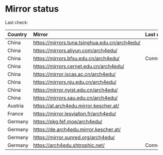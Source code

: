 <script src="./time.js"></script>
# Mirror status
Last check: <script type="text/javascript">localize(1753828038.97557);</script>

|Country|Mirror|Last update|
|:------|:-----|:----------|
|China|https://mirrors.tuna.tsinghua.edu.cn/arch4edu/|<script type="text/javascript">localize(1753815127);</script>|
|China|https://mirrors.aliyun.com/arch4edu/|<script type="text/javascript">localize(1753815127);</script>|
|China|https://mirrors.bfsu.edu.cn/arch4edu/|ConnectionError|
|China|https://mirrors.cernet.edu.cn/arch4edu/|<script type="text/javascript">localize(1753772060);</script>|
|China|https://mirror.iscas.ac.cn/arch4edu/|<script type="text/javascript">localize(1753772060);</script>|
|China|https://mirrors.nju.edu.cn/arch4edu/|<script type="text/javascript">localize(1753728631);</script>|
|China|https://mirror.nyist.edu.cn/arch4edu/|<script type="text/javascript">localize(1753772060);</script>|
|China|https://mirrors.sau.edu.cn/arch4edu/|<script type="text/javascript">localize(1753641990);</script>|
|Austria|https://at.arch4edu.mirror.kescher.at/|<script type="text/javascript">localize(1753772060);</script>|
|France|https://mirror.lesviallon.fr/arch4edu/|<script type="text/javascript">localize(1753772060);</script>|
|Germany|https://pkg.fef.moe/arch4edu/|<script type="text/javascript">localize(1753772060);</script>|
|Germany|https://de.arch4edu.mirror.kescher.at/|<script type="text/javascript">localize(1753772060);</script>|
|Germany|https://mirror.sunred.org/arch4edu/|<script type="text/javascript">localize(1753772060);</script>|
|Germany|https://arch4edu.shtrophic.net/|ConnectionError|

<script src="./tablefilter/tablefilter.js"></script>
<script src="./table.js"></script>